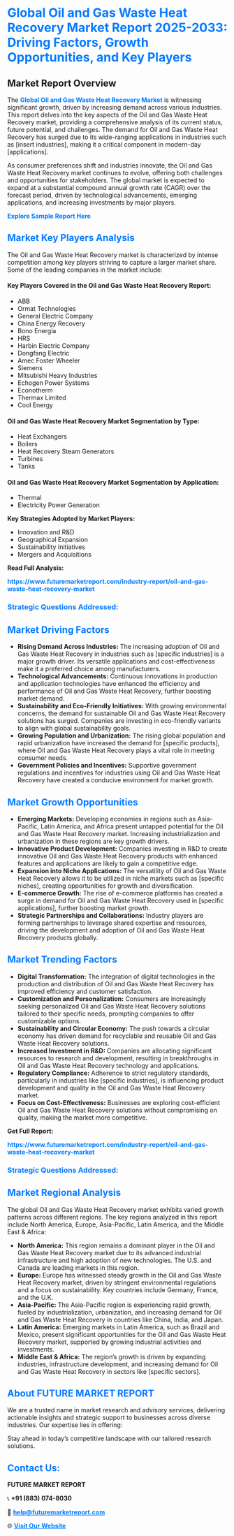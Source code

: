 <h1 style="color: #007BFF;">Global Oil and Gas Waste Heat Recovery Market Report 2025-2033: Driving Factors, Growth Opportunities, and Key Players</h1>

<section id="overview">
<h2>Market Report Overview</h2>
<p>The <a href="https://www.futuremarketreport.com/industry-report/oil-and-gas-waste-heat-recovery-market" style="color: #007BFF; text-decoration: none;"><strong>Global Oil and Gas Waste Heat Recovery Market</strong></a> is witnessing significant growth, driven by increasing demand across various industries. This report delves into the key aspects of the Oil and Gas Waste Heat Recovery market, providing a comprehensive analysis of its current status, future potential, and challenges. The demand for Oil and Gas Waste Heat Recovery has surged due to its wide-ranging applications in industries such as [insert industries], making it a critical component in modern-day [applications].</p>
<p>As consumer preferences shift and industries innovate, the Oil and Gas Waste Heat Recovery market continues to evolve, offering both challenges and opportunities for stakeholders. The global market is expected to expand at a substantial compound annual growth rate (CAGR) over the forecast period, driven by technological advancements, emerging applications, and increasing investments by major players.</p>
</section>

<section id="overview">
<p><a href="https://www.futuremarketreport.com/request-sample/reportId=63738" style="color: #007BFF; text-decoration: none;"><strong>Explore Sample Report Here</strong></a></p>
</section>

<section id="key-players">
<h2 style="color: #007BFF;">Market Key Players Analysis</h2>
<p>The Oil and Gas Waste Heat Recovery market is characterized by intense competition among key players striving to capture a larger market share. Some of the leading companies in the market include:</p>
<h4>Key Players Covered in the Oil and Gas Waste Heat Recovery Report:</h4>
<ul><li>ABB</li><li>Ormat Technologies</li><li>General Electric Company</li><li>China Energy Recovery</li><li>Bono Energia</li><li>HRS</li><li>Harbin Electric Company</li><li>Dongfang Electric</li><li>Amec Foster Wheeler</li><li>Siemens</li><li>Mitsubishi Heavy Industries</li><li>Echogen Power Systems</li><li>Econotherm</li><li>Thermax Limited</li><li>Cool Energy</li></ul>
<h4>Oil and Gas Waste Heat Recovery Market Segmentation by Type:</h4>
<ul><li>Heat Exchangers</li><li>Boilers</li><li>Heat Recovery Steam Generators</li><li>Turbines</li><li>Tanks</li></ul>

<h4>Oil and Gas Waste Heat Recovery Market Segmentation by Application:</h4>
<ul><li>Thermal</li><li>Electricity Power Generation</li></ul>
<p><strong>Key Strategies Adopted by Market Players:</strong></p>
<ul>
<li>Innovation and R&D</li>
<li>Geographical Expansion</li>
<li>Sustainability Initiatives</li>
<li>Mergers and Acquisitions</li>
</ul>
</section>

<section>
<p><strong>Read Full Analysis: </strong></p><a href="https://www.futuremarketreport.com/industry-report/oil-and-gas-waste-heat-recovery-market" style="color: #007BFF; text-decoration: none;"><strong>https://www.futuremarketreport.com/industry-report/oil-and-gas-waste-heat-recovery-market</strong></a>
<h3 style="color: #007BFF;">Strategic Questions Addressed:</h3>
</section>

<section id="driving-factors">
<h2 style="color: #007BFF;">Market Driving Factors</h2>
<ul>
<li><strong>Rising Demand Across Industries:</strong> The increasing adoption of Oil and Gas Waste Heat Recovery in industries such as [specific industries] is a major growth driver. Its versatile applications and cost-effectiveness make it a preferred choice among manufacturers.</li>
<li><strong>Technological Advancements:</strong> Continuous innovations in production and application technologies have enhanced the efficiency and performance of Oil and Gas Waste Heat Recovery, further boosting market demand.</li>
<li><strong>Sustainability and Eco-Friendly Initiatives:</strong> With growing environmental concerns, the demand for sustainable Oil and Gas Waste Heat Recovery solutions has surged. Companies are investing in eco-friendly variants to align with global sustainability goals.</li>
<li><strong>Growing Population and Urbanization:</strong> The rising global population and rapid urbanization have increased the demand for [specific products], where Oil and Gas Waste Heat Recovery plays a vital role in meeting consumer needs.</li>
<li><strong>Government Policies and Incentives:</strong> Supportive government regulations and incentives for industries using Oil and Gas Waste Heat Recovery have created a conducive environment for market growth.</li>
</ul>
</section>

<section id="growth-opportunities">
<h2 style="color: #007BFF;">Market Growth Opportunities</h2>
<ul>
<li><strong>Emerging Markets:</strong> Developing economies in regions such as Asia-Pacific, Latin America, and Africa present untapped potential for the Oil and Gas Waste Heat Recovery market. Increasing industrialization and urbanization in these regions are key growth drivers.</li>
<li><strong>Innovative Product Development:</strong> Companies investing in R&D to create innovative Oil and Gas Waste Heat Recovery products with enhanced features and applications are likely to gain a competitive edge.</li>
<li><strong>Expansion into Niche Applications:</strong> The versatility of Oil and Gas Waste Heat Recovery allows it to be utilized in niche markets such as [specific niches], creating opportunities for growth and diversification.</li>
<li><strong>E-commerce Growth:</strong> The rise of e-commerce platforms has created a surge in demand for Oil and Gas Waste Heat Recovery used in [specific applications], further boosting market growth.</li>
<li><strong>Strategic Partnerships and Collaborations:</strong> Industry players are forming partnerships to leverage shared expertise and resources, driving the development and adoption of Oil and Gas Waste Heat Recovery products globally.</li>
</ul>
</section>

<section id="trending-factors">
<h2 style="color: #007BFF;">Market Trending Factors</h2>
<ul>
<li><strong>Digital Transformation:</strong> The integration of digital technologies in the production and distribution of Oil and Gas Waste Heat Recovery has improved efficiency and customer satisfaction.</li>
<li><strong>Customization and Personalization:</strong> Consumers are increasingly seeking personalized Oil and Gas Waste Heat Recovery solutions tailored to their specific needs, prompting companies to offer customizable options.</li>
<li><strong>Sustainability and Circular Economy:</strong> The push towards a circular economy has driven demand for recyclable and reusable Oil and Gas Waste Heat Recovery solutions.</li>
<li><strong>Increased Investment in R&D:</strong> Companies are allocating significant resources to research and development, resulting in breakthroughs in Oil and Gas Waste Heat Recovery technology and applications.</li>
<li><strong>Regulatory Compliance:</strong> Adherence to strict regulatory standards, particularly in industries like [specific industries], is influencing product development and quality in the Oil and Gas Waste Heat Recovery market.</li>
<li><strong>Focus on Cost-Effectiveness:</strong> Businesses are exploring cost-efficient Oil and Gas Waste Heat Recovery solutions without compromising on quality, making the market more competitive.</li>
</ul>
</section>

<section>
<p><strong>Get Full Report: </strong></p><a href="https://www.futuremarketreport.com/industry-report/oil-and-gas-waste-heat-recovery-market" style="color: #007BFF; text-decoration: none;"><strong>https://www.futuremarketreport.com/industry-report/oil-and-gas-waste-heat-recovery-market</strong></a>
<h3 style="color: #007BFF;">Strategic Questions Addressed:</h3>
</section>


<section id="regional-analysis">
<h2 style="color: #007BFF;">Market Regional Analysis</h2>
<p>The global Oil and Gas Waste Heat Recovery market exhibits varied growth patterns across different regions. The key regions analyzed in this report include North America, Europe, Asia-Pacific, Latin America, and the Middle East & Africa:</p>
<ul>
<li><strong>North America:</strong> This region remains a dominant player in the Oil and Gas Waste Heat Recovery market due to its advanced industrial infrastructure and high adoption of new technologies. The U.S. and Canada are leading markets in this region.</li>
<li><strong>Europe:</strong> Europe has witnessed steady growth in the Oil and Gas Waste Heat Recovery market, driven by stringent environmental regulations and a focus on sustainability. Key countries include Germany, France, and the U.K.</li>
<li><strong>Asia-Pacific:</strong> The Asia-Pacific region is experiencing rapid growth, fueled by industrialization, urbanization, and increasing demand for Oil and Gas Waste Heat Recovery in countries like China, India, and Japan.</li>
<li><strong>Latin America:</strong> Emerging markets in Latin America, such as Brazil and Mexico, present significant opportunities for the Oil and Gas Waste Heat Recovery market, supported by growing industrial activities and investments.</li>
<li><strong>Middle East & Africa:</strong> The region’s growth is driven by expanding industries, infrastructure development, and increasing demand for Oil and Gas Waste Heat Recovery in sectors like [specific sectors].</li>
</ul>
</section>

<footer>
<h2 style="color: #007BFF;">About FUTURE MARKET REPORT</h2>
<p>We are a trusted name in market research and advisory services, delivering actionable insights and strategic support to businesses across diverse industries. Our expertise lies in offering:</p>

<p>Stay ahead in today’s competitive landscape with our tailored research solutions.</p>

<h2 style="color: #007BFF;">Contact Us:</h2>
<p><strong>FUTURE MARKET REPORT</strong></p>
<p>📞 <strong>+91 (883) 074-8030</strong></p>
<p>📧 <strong><a href="mailto:help@futuremarketreport.com" style="color: #007BFF;">help@futuremarketreport.com</a></strong></p>
<p>🌐 <strong><a href="https://www.futuremarketreport.com/" style="color: #007BFF;">Visit Our Website</a></strong></p>
</footer>